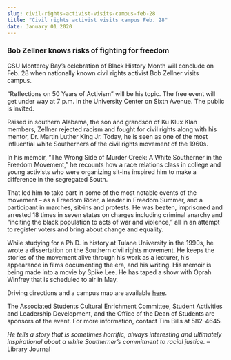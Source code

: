 ```yaml
---
slug: civil-rights-activist-visits-campus-feb-28
title: "Civil rights activist visits campus Feb. 28"
date: January 01 2020
---
```


  
<h3>Bob Zellner knows risks of fighting for freedom</h3>
<p>
  CSU Monterey Bay’s celebration of Black History Month will conclude on Feb. 28
  when nationally known civil rights activist Bob Zellner visits campus.
</p>
<p>
  “Reflections on 50 Years of Activism” will be his topic. The free event will
  get under way at 7 p.m. in the University Center on Sixth Avenue. The public
  is invited.
</p>
<p>
  Raised in southern Alabama, the son and grandson of Ku Klux Klan members,
  Zellner rejected racism and fought for civil rights along with his mentor, Dr.
  Martin Luther King Jr. Today, he is seen as one of the most influential white
  Southerners of the civil rights movement of the 1960s.
</p>
<p>
  In his memoir, “The Wrong Side of Murder Creek: A White Southerner in the
  Freedom Movement,” he recounts how a race relations class in college and young
  activists who were organizing sit-ins inspired him to make a difference in the
  segregated South.
</p>
<p>
  That led him to take part in some of the most notable events of the movement –
  as a Freedom Rider, a leader in Freedom Summer, and a participant in marches,
  sit-ins and protests. He was beaten, imprisoned and arrested 18 times in seven
  states on charges including criminal anarchy and “inciting the black
  population to acts of war and violence,” all in an attempt to register voters
  and bring about change and equality.
</p>
<p>
  While studying for a Ph.D. in history at Tulane University in the 1990s, he
  wrote a dissertation on the Southern civil rights movement. He keeps the
  stories of the movement alive through his work as a lecturer, his appearance
  in films documenting the era, and his writing. His memoir is being made into a
  movie by Spike Lee. He has taped a show with Oprah Winfrey that is scheduled
  to air in May.
</p>
<p>
  Driving directions and a campus map are available
  <a href="https://csumb.edu/map">here</a>.
</p>
<p>
  The Associated Students Cultural Enrichment Committee, Student Activities and
  Leadership Development, and the Office of the Dean of Students are sponsors of
  the event. For more information, contact Tim Bills at 582-4645.
</p>
<p>
  <em
    >He tells a story that is sometimes horrific, always interesting and
    ultimately inspirational about a white Southerner’s commitment to racial
    justice.</em
  >
  – Library Journal
</p>
 

